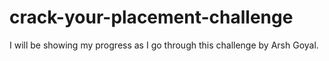 # crack-your-placement-challenge
I will be showing my progress as I go through this challenge by Arsh Goyal.
